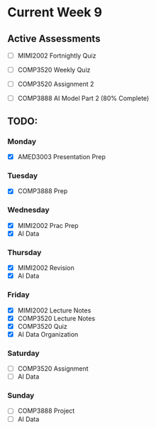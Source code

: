 # Current Week 9

## Active Assessments

- [ ] MIMI2002 Fortnightly Quiz

- [ ] COMP3520 Weekly Quiz
- [ ] COMP3520 Assignment 2

- [ ] COMP3888 AI Model Part 2 (80% Complete)

## TODO:

### Monday

- [x] AMED3003 Presentation Prep

### Tuesday

- [x] COMP3888 Prep

### Wednesday

- [x] MIMI2002 Prac Prep
- [x] AI Data

### Thursday

- [x] MIMI2002 Revision
- [x] AI Data

### Friday

- [x] MIMI2002 Lecture Notes
- [x] COMP3520 Lecture Notes
- [x] COMP3520 Quiz
- [x] AI Data Organization

### Saturday

- [ ] COMP3520 Assignment
- [ ] AI Data

### Sunday

- [ ] COMP3888 Project
- [ ] AI Data

